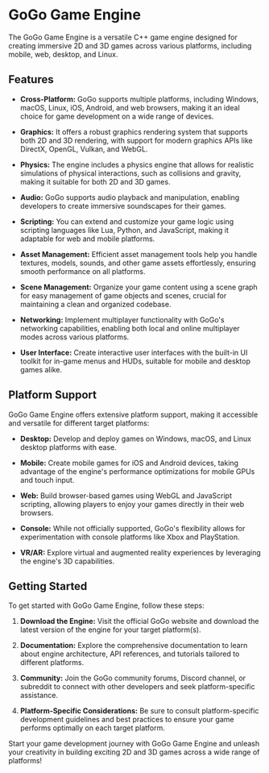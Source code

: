 # GoGo Game Engine

The GoGo Game Engine is a versatile C++ game engine designed for creating immersive 2D and 3D games across various platforms, including mobile, web, desktop, and Linux.

## Features

- **Cross-Platform:** GoGo supports multiple platforms, including Windows, macOS, Linux, iOS, Android, and web browsers, making it an ideal choice for game development on a wide range of devices.

- **Graphics:** It offers a robust graphics rendering system that supports both 2D and 3D rendering, with support for modern graphics APIs like DirectX, OpenGL, Vulkan, and WebGL.

- **Physics:** The engine includes a physics engine that allows for realistic simulations of physical interactions, such as collisions and gravity, making it suitable for both 2D and 3D games.

- **Audio:** GoGo supports audio playback and manipulation, enabling developers to create immersive soundscapes for their games.

- **Scripting:** You can extend and customize your game logic using scripting languages like Lua, Python, and JavaScript, making it adaptable for web and mobile platforms.

- **Asset Management:** Efficient asset management tools help you handle textures, models, sounds, and other game assets effortlessly, ensuring smooth performance on all platforms.

- **Scene Management:** Organize your game content using a scene graph for easy management of game objects and scenes, crucial for maintaining a clean and organized codebase.

- **Networking:** Implement multiplayer functionality with GoGo's networking capabilities, enabling both local and online multiplayer modes across various platforms.

- **User Interface:** Create interactive user interfaces with the built-in UI toolkit for in-game menus and HUDs, suitable for mobile and desktop games alike.

## Platform Support

GoGo Game Engine offers extensive platform support, making it accessible and versatile for different target platforms:

- **Desktop:** Develop and deploy games on Windows, macOS, and Linux desktop platforms with ease.

- **Mobile:** Create mobile games for iOS and Android devices, taking advantage of the engine's performance optimizations for mobile GPUs and touch input.

- **Web:** Build browser-based games using WebGL and JavaScript scripting, allowing players to enjoy your games directly in their web browsers.

- **Console:** While not officially supported, GoGo's flexibility allows for experimentation with console platforms like Xbox and PlayStation.

- **VR/AR:** Explore virtual and augmented reality experiences by leveraging the engine's 3D capabilities.

## Getting Started

To get started with GoGo Game Engine, follow these steps:

1. **Download the Engine:** Visit the official GoGo website and download the latest version of the engine for your target platform(s).

2. **Documentation:** Explore the comprehensive documentation to learn about engine architecture, API references, and tutorials tailored to different platforms.

3. **Community:** Join the GoGo community forums, Discord channel, or subreddit to connect with other developers and seek platform-specific assistance.

4. **Platform-Specific Considerations:** Be sure to consult platform-specific development guidelines and best practices to ensure your game performs optimally on each target platform.

Start your game development journey with GoGo Game Engine and unleash your creativity in building exciting 2D and 3D games across a wide range of platforms!
